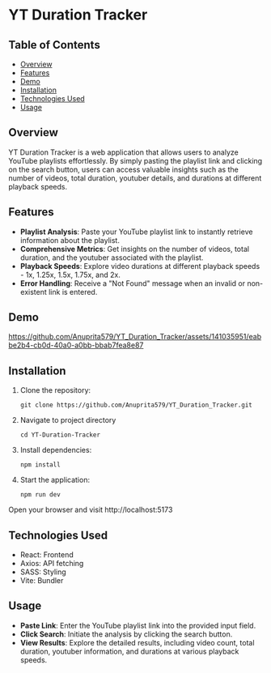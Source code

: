 # YT Duration Tracker

## Table of Contents

- [Overview](#overview)
- [Features](#features)
- [Demo](#demo)
- [Installation](#installation)
- [Technologies Used](#technologies-used)
- [Usage](#usage)

## Overview
YT Duration Tracker is a web application that allows users to analyze YouTube playlists effortlessly. By simply pasting the playlist link and clicking on the search button, users can access valuable insights such as the number of videos, total duration, youtuber details, and durations at different playback speeds.

## Features
- **Playlist Analysis**: Paste your YouTube playlist link to instantly retrieve information about the playlist.
- **Comprehensive Metrics**: Get insights on the number of videos, total duration, and the youtuber associated with the playlist.
- **Playback Speeds**: Explore video durations at different playback speeds - 1x, 1.25x, 1.5x, 1.75x, and 2x.
- **Error Handling**: Receive a "Not Found" message when an invalid or non-existent link is entered.

## Demo
https://github.com/Anuprita579/YT_Duration_Tracker/assets/141035951/eabbe2b4-cb0d-40a0-a0bb-bbab7fea8e87

## Installation

1. Clone the repository:
   ```
   git clone https://github.com/Anuprita579/YT_Duration_Tracker.git
   ```
2. Navigate to project directory
   ```
   cd YT-Duration-Tracker
   ```
3. Install dependencies:
   ```
   npm install
   ```
4. Start the application:
   ```
   npm run dev
   ```
Open your browser and visit http://localhost:5173

## Technologies Used
- React: Frontend
- Axios: API fetching
- SASS: Styling
- Vite: Bundler

## Usage
- **Paste Link**: Enter the YouTube playlist link into the provided input field.
- **Click Search**: Initiate the analysis by clicking the search button.
- **View Results**: Explore the detailed results, including video count, total duration, youtuber information, and durations at various playback speeds.